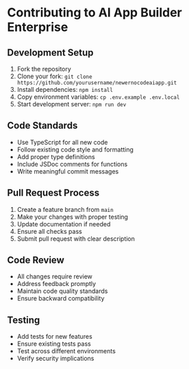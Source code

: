 # Contributing to AI App Builder Enterprise

## Development Setup

1. Fork the repository
2. Clone your fork: `git clone https://github.com/yourusername/newernocodeaiapp.git`
3. Install dependencies: `npm install`
4. Copy environment variables: `cp .env.example .env.local`
5. Start development server: `npm run dev`

## Code Standards

- Use TypeScript for all new code
- Follow existing code style and formatting
- Add proper type definitions
- Include JSDoc comments for functions
- Write meaningful commit messages

## Pull Request Process

1. Create a feature branch from `main`
2. Make your changes with proper testing
3. Update documentation if needed
4. Ensure all checks pass
5. Submit pull request with clear description

## Code Review

- All changes require review
- Address feedback promptly
- Maintain code quality standards
- Ensure backward compatibility

## Testing

- Add tests for new features
- Ensure existing tests pass
- Test across different environments
- Verify security implications